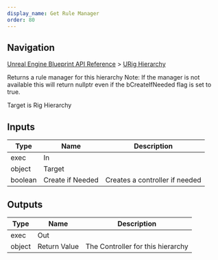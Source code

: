 ```yaml
---
display_name: Get Rule Manager
order: 80
---
```

## Navigation

[Unreal Engine Blueprint API Reference](https://dev.epicgames.com/documentation/en-us/unreal-engine/BlueprintAPI) > [URig Hierarchy](https://dev.epicgames.com/documentation/en-us/unreal-engine/BlueprintAPI/URigHierarchy)

Returns a rule manager for this hierarchy
Note: If the manager is not available this will return nullptr
even if the bCreateIfNeeded flag is set to true.

Target is Rig Hierarchy

## Inputs

| Type | Name | Description |
| --- | --- | --- |
| exec | In |  |
| object | Target |  |
| boolean | Create if Needed | Creates a controller if needed |

## Outputs

| Type | Name | Description |
| --- | --- | --- |
| exec | Out |  |
| object | Return Value | The Controller for this hierarchy |
